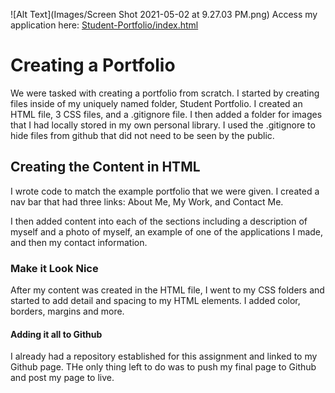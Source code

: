 ![Alt Text](Images/Screen Shot 2021-05-02 at 9.27.03 PM.png)
Access my application here: [Student-Portfolio/index.html](https://drock4440.github.io/student-portfolio/)

# Creating a Portfolio

We were tasked with creating a portfolio from scratch. I started by creating files inside of my uniquely named folder, Student Portfolio. I created an HTML file, 3 CSS files, and a .gitignore file. I then added a folder for images that I had locally stored in my own personal library. I used the .gitignore to hide files from github that did not need to be seen by the public. 

## Creating the Content in HTML

I wrote code to match the example portfolio that we were given. I created a nav bar that had three links: About Me, My Work, and Contact Me. 

I then added content into each of the sections including a description of myself and a photo of myself, an example of one of the applications I made, and then my contact information.

### Make it Look Nice

After my content was created in the HTML file, I went to my CSS folders and started to add detail and spacing to my HTML elements. I added color, borders, margins and more. 

#### Adding it all to Github

I already had a repository established for this assignment and linked to my Github page. THe only thing left to do was to push my final page to Github and post my page to live. 
